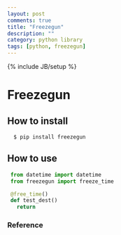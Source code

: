 ```yaml
---
layout: post
comments: true
title: "Freezegun"
description: ""
category: python library
tags: [python, freezegun]
---
```

{% include JB/setup %}

Freezegun
============

How to install
------------
~~~
  $ pip install freezegun
~~~

How to use
------------

~~~python
 from datetime import datetime
 from freezegun import freeze_time

 @free_time()
 def test_dest()
   return   
~~~

### Reference
